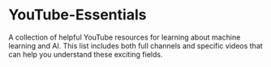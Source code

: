# YouTube-Essentials
A collection of helpful YouTube resources for learning about machine learning and AI. This list includes both full channels and specific videos that can help you understand these exciting fields.

